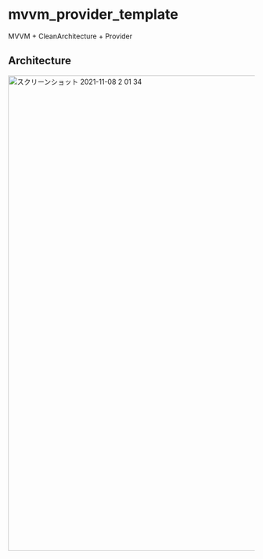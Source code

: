 # mvvm_provider_template

 MVVM + CleanArchitecture + Provider

## Architecture

<img width="970" alt="スクリーンショット 2021-11-08 2 01 34" src="https://user-images.githubusercontent.com/77915965/140654618-af4f897b-8fd4-40d1-bc4f-d5e804cbd45d.png">
